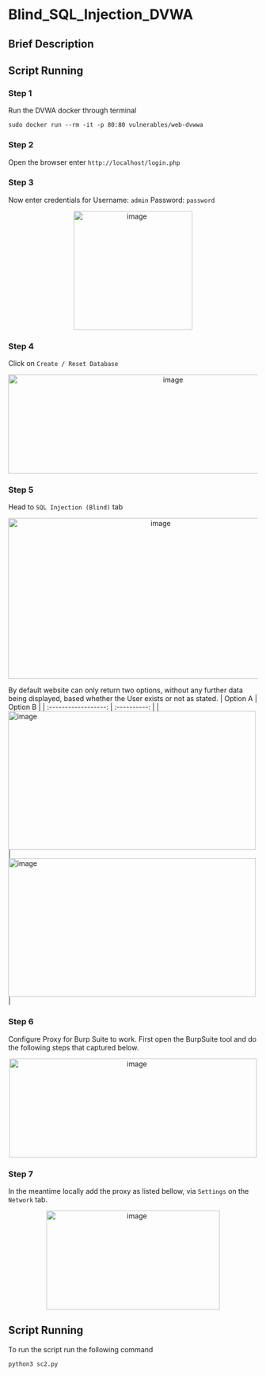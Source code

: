 # Blind_SQL_Injection_DVWA

## Brief Description

## Script Running

### Step 1
  Run the DVWA docker through terminal
  ```
  sudo docker run --rm -it -p 80:80 vulnerables/web-dvwwa
  ```
### Step 2
  Open the browser enter `http://localhost/login.php`

### Step 3
  Now enter credentials for Username: `admin` Password: `password`

<p align="center"><img width="240" height="240" alt="image" src="https://github.com/user-attachments/assets/9c6c1812-427c-4518-a57e-7196e2843844" /></p>

### Step 4
  Click on  `Create / Reset Database`
<p align="center"><img width="650" height="200" alt="image" src="https://github.com/user-attachments/assets/b83ad2b3-9b5a-4755-9e3e-47fb6bd7b9c3" /></p>

### Step 5
  Head to `SQL Injection (Blind)` tab
<p align="center"><img width="600" height="325" alt="image" src="https://github.com/user-attachments/assets/38f2f475-2b76-41e5-8c3d-6e5653cbd1cd" /> </p>

  By default website can only return two options, without any further data being displayed, based whether the User exists or not as stated.
| Option A | Option B | 
| :------------------: | :----------: |
| <img width="500" height="280" alt="image" src="https://github.com/user-attachments/assets/5df58529-73e3-4d91-bb7f-8ca7059918bd" />  | <img width="500" height="280" alt="image" src="https://github.com/user-attachments/assets/fab242b8-f33e-4102-bc1c-76470dda3d86" />  | 

### Step 6
  Configure Proxy for Burp Suite to work. 
  First open the BurpSuite tool and do the following steps that captured below.
<p align="center"><img width="500" height="200" alt="image" src="https://github.com/user-attachments/assets/8e5ef056-1275-46af-8442-a531a81dadf0" /></p>

### Step 7
  In the meantime locally add the proxy as listed bellow, via `Settings` on the `Network` tab. 
<p align="center"><img width="350" height="200" alt="image" src="https://github.com/user-attachments/assets/5463867f-ceb2-45d6-9e73-a1b198fe479d" /> </p>


## Script Running
  To run the script run the following command
  ```
  python3 sc2.py
  ```
